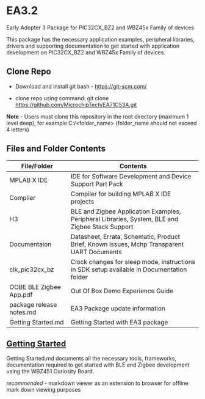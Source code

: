 # EA3.2

Early Adopter 3 Package for PIC32CX_BZ2 and WBZ45x Family of devices

This package has the necessary application examples, peripheral libraries, drivers and supporting documentation to get started with application development on PIC32CX_BZ2 and WBZ45x Family of devices. 

## Clone Repo

- Download and install git bash - https://git-scm.com/

- clone repo using command: git clone https://github.com/MicrochipTech/EA71C53A.git

**Note** - Users must clone this repository in the root directory (maximum 1 level deep), for example C:/<folder_name> (folder_name should not exceed 4 letters)  

## Files and Folder Contents

| File/Folder             | Contents			                                                                            | 
|-------------------------|-------------------------------------------------------------------------------------------------|
| MPLAB X IDE             | IDE for Software Development and Device Support Part Pack                                       | 
| Compiler                | Compiler for building MPLAB X IDE projects                                                      | 
| H3	                  | BLE and Zigbee Application Examples, Peripheral Libraries, System, BLE and Zigbee Stack Support | 
| Documentaion            | Datasheet, Errata, Schematic, Product Brief, Known Issues, Mchp Transparent UART Documents      |
| clk_pic32cx_bz          | Clock changes for sleep mode, instructions in SDK setup available in Documentation folder       |  
| OOBE BLE Zigbee App.pdf | Out Of Box Demo Experience Guide                                                                |
| package release notes.md| EA3 Package update information                                                                  |
| Getting Started.md      | Getting Started with EA3 package                                                                |

## [Getting Started](Getting%20Started.md)

Getting Started.md documents all the necessary tools, frameworks, documentation required to get started with BLE and Zigbee development using the WBZ451 Curiosity Board.

*recommended* - markdown viewer as an extension to browser for offline mark down viewing purposes  
